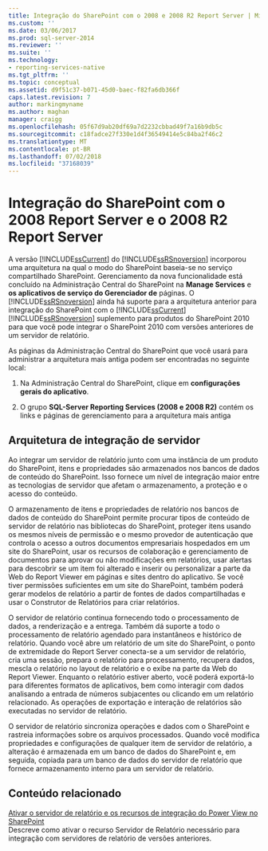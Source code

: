 ```yaml
---
title: Integração do SharePoint com o 2008 e 2008 R2 Report Server | Microsoft Docs
ms.custom: ''
ms.date: 03/06/2017
ms.prod: sql-server-2014
ms.reviewer: ''
ms.suite: ''
ms.technology:
- reporting-services-native
ms.tgt_pltfrm: ''
ms.topic: conceptual
ms.assetid: d9f51c37-b071-45d0-baec-f82fa6db366f
caps.latest.revision: 7
author: markingmyname
ms.author: maghan
manager: craigg
ms.openlocfilehash: 05f67d9ab20df69a7d2232cbbad49f7a16b9db5c
ms.sourcegitcommit: c18fadce27f330e1d4f36549414e5c84ba2f46c2
ms.translationtype: MT
ms.contentlocale: pt-BR
ms.lasthandoff: 07/02/2018
ms.locfileid: "37168039"
---
```

# <a name="sharepoint-integration-with-2008-and-2008-r2--report-servers"></a>Integração do SharePoint com o 2008 Report Server e o 2008 R2 Report Server
  A versão [!INCLUDE[ssCurrent](../includes/sscurrent-md.md)] do [!INCLUDE[ssRSnoversion](../includes/ssrsnoversion-md.md)] incorporou uma arquitetura na qual o modo do SharePoint baseia-se no serviço compartilhado SharePoint. Gerenciamento da nova funcionalidade está concluído na Administração Central do SharePoint na **Manage Services** e **os aplicativos de serviço do Gerenciador de** páginas. O [!INCLUDE[ssRSnoversion](../includes/ssrsnoversion-md.md)] ainda há suporte para a arquitetura anterior para integração do SharePoint com o [!INCLUDE[ssCurrent](../includes/sscurrent-md.md)] [!INCLUDE[ssRSnoversion](../includes/ssrsnoversion-md.md)] suplemento para produtos do SharePoint 2010 para que você pode integrar o SharePoint 2010 com versões anteriores de um servidor de relatório.  
  
 As páginas da Administração Central do SharePoint que você usará para administrar a arquitetura mais antiga podem ser encontradas no seguinte local:  
  
1.  Na Administração Central do SharePoint, clique em **configurações gerais do aplicativo**.  
  
2.  O grupo **SQL-Server Reporting Services (2008 e 2008 R2)** contém os links e páginas de gerenciamento para a arquitetura mais antiga  
  
## <a name="server-integration-architecture"></a>Arquitetura de integração de servidor  
 Ao integrar um servidor de relatório junto com uma instância de um produto do SharePoint, itens e propriedades são armazenados nos bancos de dados de conteúdo do SharePoint. Isso fornece um nível de integração maior entre as tecnologias de servidor que afetam o armazenamento, a proteção e o acesso do conteúdo.  
  
 O armazenamento de itens e propriedades de relatório nos bancos de dados de conteúdo do SharePoint permite procurar tipos de conteúdo de servidor de relatório nas bibliotecas do SharePoint, proteger itens usando os mesmos níveis de permissão e o mesmo provedor de autenticação que controla o acesso a outros documentos empresariais hospedados em um site do SharePoint, usar os recursos de colaboração e gerenciamento de documentos para aprovar ou não modificações em relatórios, usar alertas para descobrir se um item foi alterado e inserir ou personalizar a parte da Web do Report Viewer em páginas e sites dentro do aplicativo. Se você tiver permissões suficientes em um site do SharePoint, também poderá gerar modelos de relatório a partir de fontes de dados compartilhadas e usar o Construtor de Relatórios para criar relatórios.  
  
 O servidor de relatório continua fornecendo todo o processamento de dados, a renderização e a entrega. Também dá suporte a todo o processamento de relatório agendado para instantâneos e histórico de relatório. Quando você abre um relatório de um site do SharePoint, o ponto de extremidade do Report Server conecta-se a um servidor de relatório, cria uma sessão, prepara o relatório para processamento, recupera dados, mescla o relatório no layout de relatório e o exibe na parte da Web do Report Viewer. Enquanto o relatório estiver aberto, você poderá exportá-lo para diferentes formatos de aplicativos, bem como interagir com dados analisando a entrada de números subjacentes ou clicando em um relatório relacionado. As operações de exportação e interação de relatórios são executadas no servidor de relatório.  
  
 O servidor de relatório sincroniza operações e dados com o SharePoint e rastreia informações sobre os arquivos processados. Quando você modifica propriedades e configurações de qualquer item de servidor de relatório, a alteração é armazenada em um banco de dados do SharePoint e, em seguida, copiada para um banco de dados do servidor de relatório que fornece armazenamento interno para um servidor de relatório.  
  
## <a name="related-content"></a>Conteúdo relacionado  
 [Ativar o servidor de relatório e os recursos de integração do Power View no SharePoint](activate-the-report-server-and-power-view-integration-features-in-sharepoint.md)  
 Descreve como ativar o recurso Servidor de Relatório necessário para integração com servidores de relatório de versões anteriores.  
  
  
